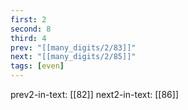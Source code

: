 ```yaml
---
first: 2
second: 8
third: 4
prev: "[[many_digits/2/83]]"
next: "[[many_digits/2/85]]"
tags: [even]
---
```

prev2-in-text: [[82]]
next2-in-text: [[86]]
